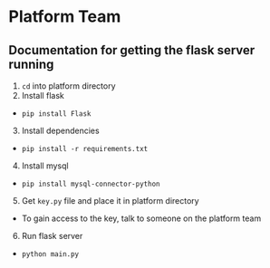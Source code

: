 # Platform Team
## Documentation for getting the flask server running

1. `cd` into platform directory
2. Install flask
- `pip install Flask`
3. Install dependencies
- `pip install -r requirements.txt`
4. Install mysql
- `pip install mysql-connector-python`
5. Get `key.py` file and place it in platform directory
- To gain access to the key, talk to someone on the platform team
6. Run flask server
- `python main.py`